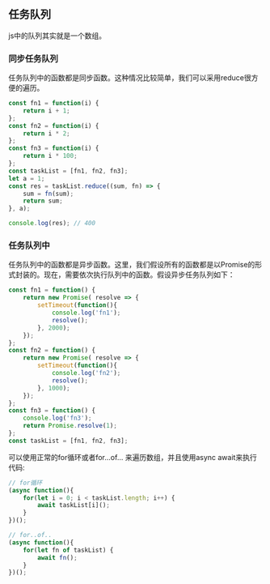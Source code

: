 ## 任务队列

js中的队列其实就是一个数组。

### 同步任务队列
任务队列中的函数都是同步函数。这种情况比较简单，我们可以采用reduce很方便的遍历。
```js
const fn1 = function(i) {
    return i + 1;
};
const fn2 = function(i) {
    return i * 2;
};
const fn3 = function(i) {
    return i * 100;
};
const taskList = [fn1, fn2, fn3];
let a = 1;
const res = taskList.reduce((sum, fn) => {
    sum = fn(sum);
    return sum;
}, a); 

console.log(res); // 400
```

### 任务队列中
任务队列中的函数都是异步函数。这里，我们假设所有的函数都是以Promise的形式封装的。现在，需要依次执行队列中的函数。假设异步任务队列如下：
```js
const fn1 = function() {
    return new Promise( resolve => {
        setTimeout(function(){
            console.log('fn1');
            resolve();
        }, 2000);
    });
};
const fn2 = function() {
    return new Promise( resolve => {
        setTimeout(function(){
            console.log('fn2');
            resolve();
        }, 1000);
    });
};
const fn3 = function() {
    console.log('fn3');
    return Promise.resolve(1);
};
const taskList = [fn1, fn2, fn3];
```

可以使用正常的for循环或者for...of... 来遍历数组，并且使用async await来执行代码:
```js
// for循环
(async function(){
    for(let i = 0; i < taskList.length; i++) {
        await taskList[i]();
    }
})();

// for..of..
(async function(){
    for(let fn of taskList) {
    	await fn();
	}
})();
```
